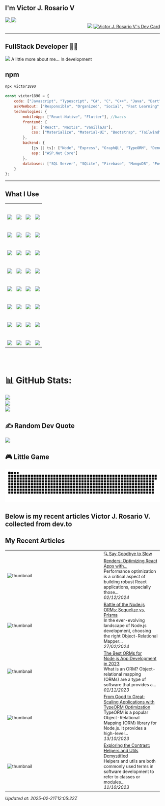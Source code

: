 
## I'm **Victor J. Rosario V**


<div align='left'>
    <a href = "mailto:victorrosariodeveloper@gmail.com">
        <img src="https://img.shields.io/badge/-Gmail-%23333?style=for-the-badge&logo=gmail&logoColor=white" target="_blank">
    </a>
    <a href="https://www.linkedin.com/in/victor-j-rosario-v/?locale=en_US" target="_blank">
        <img src="https://img.shields.io/badge/-LinkedIn-%230077B5?style=for-the-badge&logo=linkedin&logoColor=white" target="_blank">
    </a>
</div>


<div align='right'>
    <img src="https://media.giphy.com/media/M9gbBd9nbDrOTu1Mqx/giphy.gif" width="150">
    <a href="https://app.daily.dev/Victor1890">
        <img src="https://api.daily.dev/devcards/773872eaf8514c99bbe1e8b17d69796b.png?r=p1o" width="150" alt="Victor J. Rosario V.'s Dev Card"/>
    </a>
</div>


----

## **FullStack Developer** 👨‍💻

<img src="https://media.giphy.com/media/VgCDAzcKvsR6OM0uWg/giphy.gif" width="50"> A little more about me...  In development

## npm
```sh
npx victor1890
```

```js
const victor1890 = {
    code: ["Javascript", "Typescript", "C#", "C", "C++", "Java", "Dart"],
    askMeAbout: ["Responsible", "Organized", "Social", "Fast Learning", "Collaborator / Contributor"],
    technologies: {
        mobileApp: ["React-Native", "Flutter"], //bacis
        frontend: {
            js: ["React", "NextJs", "VanillaJs"],
            css: ["Materialize", "Material-UI", "Bootstrap", "Tailwind"]
        },
        backend: {
            [js || ts]: ["Node", "Express", "GraphQL", "TypeORM", "Deno", "Golang"], //basic Deno
            asp: ["ASP.Net Core"]
        },
        databases: ["SQL Server", "SQLite", "Firebase", "MongoDB", "PostgreSQL", "Redis"]
    }
};
```

----

## **What I Use**

<table>
  <tbody>
    <tr valign="top">
      <td width="25%" align="center">
        <br/><br/>
        <img height="64px" src="https://cdn.svgporn.com/logos/html-5.svg">
      </td>
      <td width="25%" align="center">
        <br/><br/>
        <img height="64px" src="https://cdn.svgporn.com/logos/css-3.svg">
      </td>
      <td width="25%" align="center">
        <br/><br/>
        <img height="64px" src="https://cdn.svgporn.com/logos/javascript.svg">
      </td>
      <td width="25%" align="center">
        <br/><br/>
        <img height="64px" src="https://cdn.svgporn.com/logos/typescript-icon.svg">
      </td>
    </tr>
    <tr valign="top">
      <td width="25%" align="center">
        <br/><br/>
        <img height="64px" src="https://cdn.svgporn.com/logos/react.svg">
      </td>
      <td width="25%" align="center">
        <br/><br/>
        <img height="64px" src="https://cdn.svgporn.com/logos/nextjs.svg">
      </td>
      <td width="25%" align="center">
        <br/><br/>
        <img height="64px" src="https://cdn.svgporn.com/logos/dotnet.svg">
      </td>
      <td width="25%" align="center">
        <br/><br/>
        <img height="64px" src="https://cdn.svgporn.com/logos/nodejs.svg">
      </td>
    </tr>
    <tr valign="top">
      <td width="25%" align="center">
        <br/><br/>
        <img height="64px" src="https://cdn.svgporn.com/logos/visual-studio-code.svg">
      </td>
      <td width="25%" align="center">
        <br/><br/>
        <img height="64px" src="https://cdn.svgporn.com/logos/visual-studio.svg">
      </td>
      <td width="25%" align="center">
        <br/><br/>
        <img height="64px" src="https://cdn.svgporn.com/logos/git-icon.svg">
      </td>
      <td width="25%" align="center">
        <br/><br/>
        <img height="64px" src="https://cdn.svgporn.com/logos/npm.svg">
      </td>
    </tr>
    <tr valign="top">
      <td width="25%" align="center">
        <br/><br/>
        <img height="64px" src="https://cdn.svgporn.com/logos/wordpress-icon.svg">
      </td>
      <td width="25%" align="center">
        <br/><br/>
        <img height="64px" src="https://cdn.svgporn.com/logos/express.svg">
      </td>
      <td width="25%" align="center">
        <br/><br/>
        <img height="64px" src="https://cdn.svgporn.com/logos/mongodb.svg">
      </td>
      <td width="25%" align="center">
        <br/><br/>
        <img height="64px" src="https://cdn.svgporn.com/logos/firebase.svg">
      </td>
    </tr>
    <tr valign="top">
      <td width="25%" align="center">
        <br/><br/>
        <img height="64px" src="https://cdn.svgporn.com/logos/tailwindcss-icon.svg">
      </td>
      <td width="25%" align="center">
        <br/><br/>
        <img height="64px" src="https://cdn.svgporn.com/logos/bootstrap.svg">
      </td>
      <td width="25%" align="center">
        <br/><br/>
        <img height="64px" src="https://cdn.svgporn.com/logos/materializecss.svg">
      </td>
      <td width="25%" align="center">
        <br/><br/>
        <img height="64px" src="https://cdn.svgporn.com/logos/material-ui.svg">
      </td>
    </tr>
    <tr valign="top">
      <td width="25%" align="center">
        <br/><br/>
        <img height="64px" src="https://cdn.svgporn.com/logos/postgresql.svg">
      </td>
      <td width="25%" align="center">
        <br/><br/>
        <img height="64px" src="https://cdn.svgporn.com/logos/typeorm.svg">
      </td>
      <td width="25%" align="center">
        <br/><br/>
        <img height="64px" src="https://cdn.svgporn.com/logos/websocket.svg">
      </td>
      <td width="25%" align="center">
        <br/><br/>
        <img height="64px" src="https://cdn.svgporn.com/logos/socket.io.svg">
      </td>
    </tr>
    <tr valign="top">
      <td width="25%" align="center">
        <br/><br/>
        <img height="64px" src="https://cdn.svgporn.com/logos/redis.svg">
      </td>
      <td width="25%" align="center">
        <br/><br/>
        <img height="64px" src="https://cdn.svgporn.com/logos/go.svg">
      </td>
      <td width="25%" align="center">
        <br/><br/>
        <img height="64px" src="https://cdn.svgporn.com/logos/rust.svg">
      </td>
      <td width="25%" align="center">
        <br/><br/>
        <img height="64px" src="https://cdn.svgporn.com/logos/mysql-icon.svg">
      </td>
    </tr>
    <tr valign="top">
      <td width="25%" align="center">
        <br/><br/>
        <img height="64px" src="https://cdn.svgporn.com/logos/docker-icon.svg">
      </td>
      <td width="25%" align="center">
        <br/><br/>
        <img height="64px" src="https://cdn.svgporn.com/logos/markdown.svg">
      </td>
      <td width="25%" align="center">
        <br/><br/>
        <img height="64px" src="https://cdn.svgporn.com/logos/vercel.svg">
      </td>
      <td width="25%" align="center">
        <br/><br/>
        <img height="64px" src="https://cdn.svgporn.com/logos/cloudflare.svg">
      </td>
    </tr>
  </tbody>
</table>

<br/><br/>

# 📊 GitHub Stats:
![](https://github-readme-stats.vercel.app/api?username=victor1890&theme=dracula&hide_border=false&include_all_commits=true&count_private=true)<br/>
![](https://github-readme-streak-stats.herokuapp.com/?user=victor1890&theme=dracula&hide_border=false)<br/>
![](https://github-readme-stats.vercel.app/api/top-langs/?username=victor1890&theme=dracula&hide_border=false&include_all_commits=true&count_private=true&layout=compact)

## ✍️ Random Dev Quote
![](https://quotes-github-readme.vercel.app/api?type=horizontal&theme=radical)

## 🎮 Little Game

![Snake animation](output/github-contribution-grid-snake.svg)

## Below is my recent articles Victor J. Rosario V. collected from dev.to

## My Recent Articles


<table>
        <tr>
            <td width="300px"><img src="https://media2.dev.to/dynamic/image/width=1000,height=420,fit=cover,gravity=auto,format=auto/https%3A%2F%2Fdev-to-uploads.s3.amazonaws.com%2Fuploads%2Farticles%2F5p2wmtgjemvhqzuy1ni8.jpg" alt="thumbnail"></td>
            <td>
                <a href="https://dev.to/victor1890/say-goodbye-to-slow-renders-optimizing-react-apps-with-react-scan-2cpl">🔍 Say Goodbye to Slow Renders: Optimizing React Apps with...</a>
                <div>Performance optimization is a critical aspect of building robust React applications, especially those...</div>
                <div><i>02/12/2024</i></div>
            </td>
        </tr>
        <tr>
            <td width="300px"><img src="https://media2.dev.to/dynamic/image/width=1000,height=420,fit=cover,gravity=auto,format=auto/https%3A%2F%2Fdev-to-uploads.s3.amazonaws.com%2Fuploads%2Farticles%2Fbnr9ogihu4wcqqu8vvaz.png" alt="thumbnail"></td>
            <td>
                <a href="https://dev.to/victor1890/battle-of-the-nodejs-orms-sequelize-vs-prisma-3j8b">Battle of the Node.js ORMs: Sequelize vs. Prisma</a>
                <div>In the ever-evolving landscape of Node.js development, choosing the right Object-Relational Mapper...</div>
                <div><i>27/02/2024</i></div>
            </td>
        </tr>
        <tr>
            <td width="300px"><img src="https://media2.dev.to/dynamic/image/width=1000,height=420,fit=cover,gravity=auto,format=auto/https%3A%2F%2Fdev-to-uploads.s3.amazonaws.com%2Fuploads%2Farticles%2Futf9mws6l69xkab0xpmp.jpg" alt="thumbnail"></td>
            <td>
                <a href="https://dev.to/victor1890/the-best-orms-for-nodejs-app-development-in-2023-1blk">The Best ORMs for Node.js App Development in 2023</a>
                <div>What is an ORM?   Object-relational mapping (ORMs) are a type of software that provides a...</div>
                <div><i>01/11/2023</i></div>
            </td>
        </tr>
        <tr>
            <td width="300px"><img src="https://media2.dev.to/dynamic/image/width=1000,height=420,fit=cover,gravity=auto,format=auto/https%3A%2F%2Fdev-to-uploads.s3.amazonaws.com%2Fuploads%2Farticles%2Fe53kttkird29cszce655.png" alt="thumbnail"></td>
            <td>
                <a href="https://dev.to/victor1890/from-good-to-great-scaling-applications-with-typeorm-optimization-837">From Good to Great: Scaling Applications with TypeORM Optimization</a>
                <div>TypeORM is a popular Object-Relational Mapping (ORM) library for Node.js. It provides a high-level...</div>
                <div><i>13/10/2023</i></div>
            </td>
        </tr>
        <tr>
            <td width="300px"><img src="https://media2.dev.to/dynamic/image/width=1000,height=420,fit=cover,gravity=auto,format=auto/https%3A%2F%2Fdev-to-uploads.s3.amazonaws.com%2Fuploads%2Farticles%2Fx4x4jho99l9etmwa54rv.gif" alt="thumbnail"></td>
            <td>
                <a href="https://dev.to/victor1890/exploring-the-contrast-helpers-and-utils-demystified-47bo">Exploring the Contrast: Helpers and Utils Demystified</a>
                <div>Helpers and utils are both commonly used terms in software development to refer to classes or modules...</div>
                <div><i>11/10/2023</i></div>
            </td>
        </tr>
</table>

*Updated at: 2025-02-21T12:05:22Z*